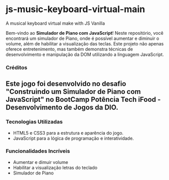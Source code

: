 # js-music-keyboard-virtual-main
A musical keyboard virtual make with JS Vanilla

Bem-vindo ao **Simulador de Piano com JavaScript**! Neste repositório, você encontrará um simulador de Piano, onde é possível aumentar e diminuir o volume, além de habilitar a visualização das teclas.
Este projeto não apenas oferece entretenimento, mas também demonstra técnicas de desenvolvimento e manipulação da DOM utilizando a linguagem JavaScript.

### Créditos

Este jogo foi desenvolvido no desafio "Construindo um Simulador de Piano com JavaScript" no BootCamp Potência Tech iFood - Desenvolvimento de Jogos da DIO. 
---

### Tecnologias Utilizadas

- HTML5 e CSS3 para a estrutura e aparência do jogo.
- JavaScript para a lógica de programação e interatividade.

### Funcionalidades Incríveis
- Aumentar e dimuir volume
- Habilitar a visualização letras do teclado
- Simulador de Piano
